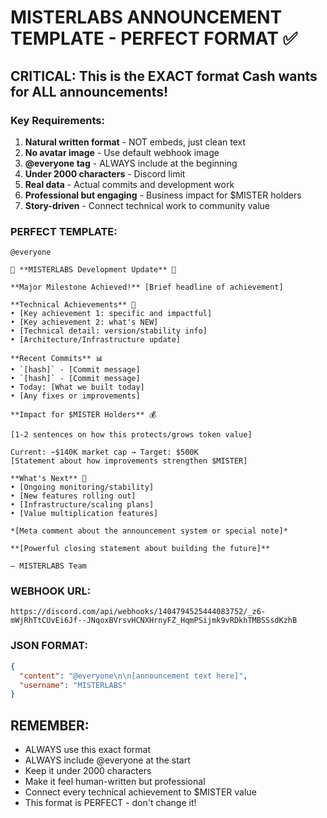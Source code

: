 # MISTERLABS ANNOUNCEMENT TEMPLATE - PERFECT FORMAT ✅

## CRITICAL: This is the EXACT format Cash wants for ALL announcements!

### Key Requirements:
1. **Natural written format** - NOT embeds, just clean text
2. **No avatar image** - Use default webhook image
3. **@everyone tag** - ALWAYS include at the beginning
4. **Under 2000 characters** - Discord limit
5. **Real data** - Actual commits and development work
6. **Professional but engaging** - Business impact for $MISTER holders
7. **Story-driven** - Connect technical work to community value

### PERFECT TEMPLATE:

```
@everyone

🚀 **MISTERLABS Development Update** 🚀

**Major Milestone Achieved!** [Brief headline of achievement]

**Technical Achievements** 🔧
• [Key achievement 1: specific and impactful]
• [Key achievement 2: what's NEW]
• [Technical detail: version/stability info]
• [Architecture/Infrastructure update]

**Recent Commits** 📊
• `[hash]` - [Commit message]
• `[hash]` - [Commit message]
• Today: [What we built today]
• [Any fixes or improvements]

**Impact for $MISTER Holders** 💰

[1-2 sentences on how this protects/grows token value]

Current: ~$140K market cap → Target: $500K
[Statement about how improvements strengthen $MISTER]

**What's Next** 🎯
• [Ongoing monitoring/stability]
• [New features rolling out]
• [Infrastructure/scaling plans]
• [Value multiplication features]

*[Meta comment about the announcement system or special note]*

**[Powerful closing statement about building the future]**

— MISTERLABS Team
```

### WEBHOOK URL:
```
https://discord.com/api/webhooks/1404794525444083752/_z6-mWjRhTtCUvEi6Jf--JNqoxBVrsvHCNXHrnyFZ_HqmPSijmk9vRDkhTMBSSsdKzhB
```

### JSON FORMAT:
```json
{
  "content": "@everyone\n\n[announcement text here]",
  "username": "MISTERLABS"
}
```

## REMEMBER:
- ALWAYS use this exact format
- ALWAYS include @everyone at the start
- Keep it under 2000 characters
- Make it feel human-written but professional
- Connect every technical achievement to $MISTER value
- This format is PERFECT - don't change it!